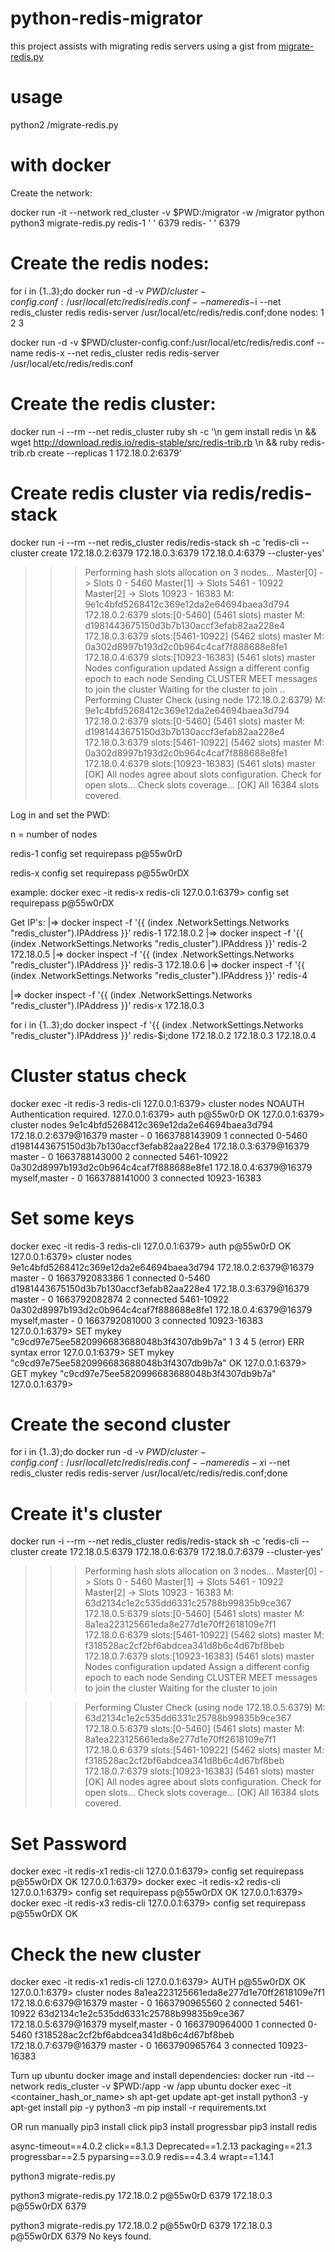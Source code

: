 # python-redis-migrator
this project assists with migrating redis servers using a gist from [migrate-redis.py](https://gist.github.com/kitwalker12/517d99c3835975ad4d1718d28a63553e)

# usage
python2 /migrate-redis.py <srchost> <srcpassword> <srcport> <desthost> <destpassword> <destport>

# with docker
Create the network:

docker run -it --network red_cluster -v $PWD:/migrator -w /migrator python python3 migrate-redis.py redis-1 ' ' 6379 redis-<n> ' ' 6379

# Create the redis nodes:

for i in {1..3};do docker run -d -v $PWD/cluster-config.conf:/usr/local/etc/redis/redis.conf --name redis-$i --net redis_cluster redis redis-server /usr/local/etc/redis/redis.conf;done
nodes:
1
2
3

docker run -d -v $PWD/cluster-config.conf:/usr/local/etc/redis/redis.conf --name redis-x --net redis_cluster redis redis-server /usr/local/etc/redis/redis.conf


# Create the redis cluster:
docker run -i --rm --net redis_cluster ruby sh -c '\\n gem install redis \\n && wget http://download.redis.io/redis-stable/src/redis-trib.rb \\n && ruby redis-trib.rb create --replicas 1 172.18.0.2:6379'

# Create redis cluster via redis/redis-stack
docker run -i --rm --net redis_cluster redis/redis-stack sh -c 'redis-cli --cluster create 172.18.0.2:6379 172.18.0.3:6379 172.18.0.4:6379 --cluster-yes'                                                                             
>>> Performing hash slots allocation on 3 nodes...
Master[0] -> Slots 0 - 5460
Master[1] -> Slots 5461 - 10922
Master[2] -> Slots 10923 - 16383
M: 9e1c4bfd5268412c369e12da2e64694baea3d794 172.18.0.2:6379
   slots:[0-5460] (5461 slots) master
M: d1981443675150d3b7b130accf3efab82aa228e4 172.18.0.3:6379
   slots:[5461-10922] (5462 slots) master
M: 0a302d8997b193d2c0b964c4caf7f888688e8fe1 172.18.0.4:6379
   slots:[10923-16383] (5461 slots) master
>>> Nodes configuration updated
>>> Assign a different config epoch to each node
>>> Sending CLUSTER MEET messages to join the cluster
Waiting for the cluster to join
..
>>> Performing Cluster Check (using node 172.18.0.2:6379)
M: 9e1c4bfd5268412c369e12da2e64694baea3d794 172.18.0.2:6379
   slots:[0-5460] (5461 slots) master
M: d1981443675150d3b7b130accf3efab82aa228e4 172.18.0.3:6379
   slots:[5461-10922] (5462 slots) master
M: 0a302d8997b193d2c0b964c4caf7f888688e8fe1 172.18.0.4:6379
   slots:[10923-16383] (5461 slots) master
[OK] All nodes agree about slots configuration.
>>> Check for open slots...
>>> Check slots coverage...
[OK] All 16384 slots covered.


Log in and set the PWD:

n = number of nodes

redis-1
config set requirepass p@55w0rD

redis-x
config set requirepass p@55w0rDX

example:
docker exec -it redis-x redis-cli
127.0.0.1:6379> config set requirepass p@55w0rDX

Get IP's:
|⇒  docker inspect -f '{{ (index .NetworkSettings.Networks "redis_cluster").IPAddress }}' redis-1
172.18.0.2
|⇒  docker inspect -f '{{ (index .NetworkSettings.Networks "redis_cluster").IPAddress }}' redis-2
172.18.0.5
|⇒  docker inspect -f '{{ (index .NetworkSettings.Networks "redis_cluster").IPAddress }}' redis-3
172.18.0.6
|⇒  docker inspect -f '{{ (index .NetworkSettings.Networks "redis_cluster").IPAddress }}' redis-4


|⇒  docker inspect -f '{{ (index .NetworkSettings.Networks "redis_cluster").IPAddress }}' redis-x
172.18.0.3


for i in {1..3};do docker inspect -f '{{ (index .NetworkSettings.Networks "redis_cluster").IPAddress }}' redis-$i;done
172.18.0.2
172.18.0.3
172.18.0.4

# Cluster status check
docker exec -it redis-3 redis-cli
127.0.0.1:6379> cluster nodes
NOAUTH Authentication required.
127.0.0.1:6379> auth p@55w0rD
OK
127.0.0.1:6379> cluster nodes
9e1c4bfd5268412c369e12da2e64694baea3d794 172.18.0.2:6379@16379 master - 0 1663788143909 1 connected 0-5460
d1981443675150d3b7b130accf3efab82aa228e4 172.18.0.3:6379@16379 master - 0 1663788143000 2 connected 5461-10922
0a302d8997b193d2c0b964c4caf7f888688e8fe1 172.18.0.4:6379@16379 myself,master - 0 1663788141000 3 connected 10923-16383

# Set some keys
docker exec -it redis-3 redis-cli
127.0.0.1:6379> auth p@55w0rD
OK
127.0.0.1:6379> cluster nodes
9e1c4bfd5268412c369e12da2e64694baea3d794 172.18.0.2:6379@16379 master - 0 1663792083386 1 connected 0-5460
d1981443675150d3b7b130accf3efab82aa228e4 172.18.0.3:6379@16379 master - 0 1663792082874 2 connected 5461-10922
0a302d8997b193d2c0b964c4caf7f888688e8fe1 172.18.0.4:6379@16379 myself,master - 0 1663792081000 3 connected 10923-16383
127.0.0.1:6379> SET mykey "c9cd97e75ee5820996683688048b3f4307db9b7a" 1 3 4 5
(error) ERR syntax error
127.0.0.1:6379> SET mykey "c9cd97e75ee5820996683688048b3f4307db9b7a" 
OK
127.0.0.1:6379> GET mykey
"c9cd97e75ee5820996683688048b3f4307db9b7a"
127.0.0.1:6379> 


# Create the second cluster

for i in {1..3};do docker run -d -v $PWD/cluster-config.conf:/usr/local/etc/redis/redis.conf --name redis-x$i --net redis_cluster redis redis-server /usr/local/etc/redis/redis.conf;done

# Create it's cluster
docker run -i --rm --net redis_cluster redis/redis-stack sh -c 'redis-cli --cluster create 172.18.0.5:6379 172.18.0.6:6379 172.18.0.7:6379 --cluster-yes'
>>> Performing hash slots allocation on 3 nodes...
Master[0] -> Slots 0 - 5460
Master[1] -> Slots 5461 - 10922
Master[2] -> Slots 10923 - 16383
M: 63d2134c1e2c535dd6331c25788b99835b9ce367 172.18.0.5:6379
   slots:[0-5460] (5461 slots) master
M: 8a1ea223125661eda8e277d1e70ff2618109e7f1 172.18.0.6:6379
   slots:[5461-10922] (5462 slots) master
M: f318528ac2cf2bf6abdcea341d8b6c4d67bf8beb 172.18.0.7:6379
   slots:[10923-16383] (5461 slots) master
>>> Nodes configuration updated
>>> Assign a different config epoch to each node
>>> Sending CLUSTER MEET messages to join the cluster
Waiting for the cluster to join

>>> Performing Cluster Check (using node 172.18.0.5:6379)
M: 63d2134c1e2c535dd6331c25788b99835b9ce367 172.18.0.5:6379
   slots:[0-5460] (5461 slots) master
M: 8a1ea223125661eda8e277d1e70ff2618109e7f1 172.18.0.6:6379
   slots:[5461-10922] (5462 slots) master
M: f318528ac2cf2bf6abdcea341d8b6c4d67bf8beb 172.18.0.7:6379
   slots:[10923-16383] (5461 slots) master
[OK] All nodes agree about slots configuration.
>>> Check for open slots...
>>> Check slots coverage...
[OK] All 16384 slots covered.

# Set Password
docker exec -it redis-x1 redis-cli
127.0.0.1:6379> config set requirepass p@55w0rDX
OK
127.0.0.1:6379> 
docker exec -it redis-x2 redis-cli
127.0.0.1:6379> config set requirepass p@55w0rDX
OK
127.0.0.1:6379> 
docker exec -it redis-x3 redis-cli
127.0.0.1:6379> config set requirepass p@55w0rDX
OK

# Check the new cluster

docker exec -it redis-x1 redis-cli
127.0.0.1:6379> AUTH p@55w0rDX
OK
127.0.0.1:6379> cluster nodes
8a1ea223125661eda8e277d1e70ff2618109e7f1 172.18.0.6:6379@16379 master - 0 1663790965560 2 connected 5461-10922
63d2134c1e2c535dd6331c25788b99835b9ce367 172.18.0.5:6379@16379 myself,master - 0 1663790964000 1 connected 0-5460
f318528ac2cf2bf6abdcea341d8b6c4d67bf8beb 172.18.0.7:6379@16379 master - 0 1663790965764 3 connected 10923-16383


Turn up ubuntu docker image and install dependencies:
docker run -itd --network redis_cluster -v $PWD:/app -w /app ubuntu
docker exec -it <container_hash_or_name> sh
apt-get update
apt-get install python3 -y
apt-get install pip -y
python3 -m pip install -r requirements.txt

OR run manually
pip3 install click
pip3 install progressbar
pip3 install redis


async-timeout==4.0.2
click==8.1.3
Deprecated==1.2.13
packaging==21.3
progressbar==2.5
pyparsing==3.0.9
redis==4.3.4
wrapt==1.14.1




python3 migrate-redis.py <srchost> <srcpassword> <srcport> <desthost> <destpassword> <destport>

python3 migrate-redis.py 172.18.0.2 p@55w0rD 6379 172.18.0.3 p@55w0rDX 6379

python3 migrate-redis.py 172.18.0.2 p@55w0rD 6379 172.18.0.3 p@55w0rDX 6379
No keys found.